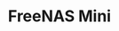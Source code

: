 ---
title: "FreeNAS Mini"
linkTitle: "FreeNAS Mini Family"
description: "Articles describing the various FreeNAS Mini models with installation and upgrade procedures"
weight: 2
---